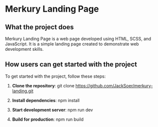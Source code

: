 # Merkury Landing Page

## What the project does

Merkury Landing Page is a web page developed using HTML, SCSS, and JavaScript. It is a simple landing page created to demonstrate web development skills.

## How users can get started with the project

To get started with the project, follow these steps:

1. **Clone the repository**:
   git clone https://github.com/JackSoer/merkury-landing.git

2. **Install dependencies**:
   npm install

3. **Start development server**:
   npm run dev

4. **Build for production**:
   npm run build
